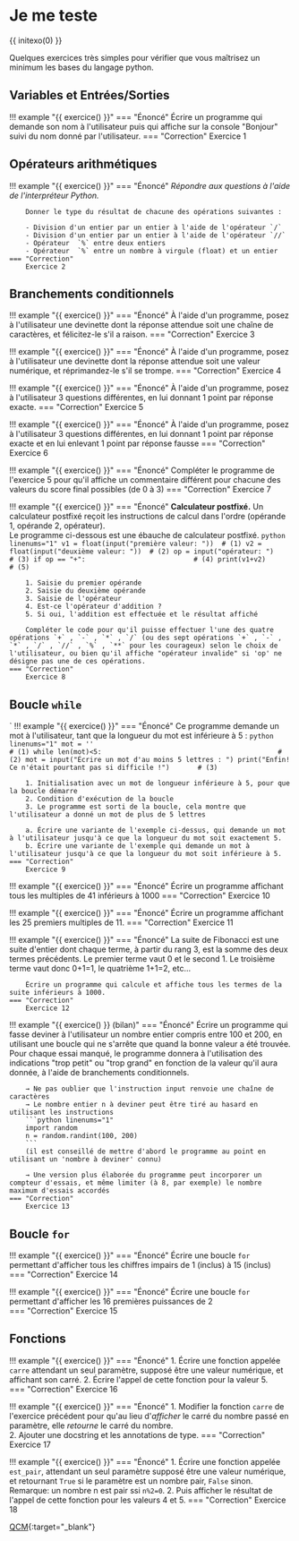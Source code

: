 # Je me teste

{{ initexo(0) }}

Quelques exercices très simples pour vérifier que vous maîtrisez un minimum les bases du langage python.

## Variables et Entrées/Sorties

!!! example "{{ exercice() }}"
    === "Énoncé"
         Écrire un programme qui demande son nom à l'utilisateur puis qui affiche sur la console "Bonjour" suivi du nom donné par l'utilisateur.
    === "Correction"
        Exercice 1
        
## Opérateurs arithmétiques

!!! example "{{ exercice() }}"
    === "Énoncé"
        *Répondre aux questions à l'aide de l'interpréteur Python.*
        
        Donner le type du résultat de chacune des opérations suivantes :
        
        - Division d'un entier par un entier à l'aide de l'opérateur `/`
        - Division d'un entier par un entier à l'aide de l'opérateur `//`
        - Opérateur  `%` entre deux entiers
        - Opérateur  `%` entre un nombre à virgule (float) et un entier
    === "Correction"
        Exercice 2

## Branchements conditionnels

!!! example "{{ exercice() }}"
    === "Énoncé"
        À l'aide d'un programme, posez à l'utilisateur une devinette dont la réponse attendue soit une chaîne de caractères, et félicitez-le s'il a raison.
    === "Correction"
        Exercice 3
        
!!! example "{{ exercice() }}"
    === "Énoncé"
        À l'aide d'un programme, posez à l'utilisateur une devinette dont la réponse attendue soit une valeur numérique, et réprimandez-le s'il se trompe.
    === "Correction"
        Exercice 4


!!! example "{{ exercice() }}"
    === "Énoncé"
        À l'aide d'un programme, posez à l'utilisateur 3 questions différentes, en lui donnant 1 point par réponse exacte.
    === "Correction"
        Exercice 5

!!! example "{{ exercice() }}"
    === "Énoncé"
        À l'aide d'un programme, posez à l'utilisateur 3 questions différentes, en lui donnant 1 point par réponse exacte et en lui enlevant 1 point par réponse fausse
    === "Correction"
        Exercice 6

!!! example "{{ exercice() }}"
    === "Énoncé"
        Compléter le programme de l'exercice 5 pour qu'il affiche un commentaire différent pour chacune des valeurs du score final possibles (de 0 à 3)
    === "Correction"
        Exercice 7
        
!!! example "{{ exercice() }}"
    === "Énoncé"
        **Calculateur postfixé.**
        Un calculateur postfixé reçoit les instructions de calcul dans l'ordre (opérande 1, opérande 2, opérateur).   
        Le programme ci-dessous est une ébauche de calculateur postfixé.
        ```python linenums="1"
        v1 = float(input("première valeur: "))  # (1)
        v2 = float(input("deuxième valeur: "))  # (2)
        op = input("opérateur: ")               # (3)
        if op == "+":                           # (4)
            print(v1+v2)                        # (5)
        ```
        
        1. Saisie du premier opérande                               
        2. Saisie du deuxième opérande                              
        3. Saisie de l'opérateur                                    
        4. Est-ce l'opérateur d'addition ?                          
        5. Si oui, l'addition est effectuée et le résultat affiché  
            
        Compléter le code pour qu'il puisse effectuer l'une des quatre opérations `+` , `-` , `*` , `/` (ou des sept opérations `+` , `-` , `*` , `/` , `//` , `%` , `**` pour les courageux) selon le choix de l'utilisateur, ou bien qu'il affiche "opérateur invalide" si 'op' ne désigne pas une de ces opérations.
    === "Correction"
        Exercice 8

## Boucle `while`
`
!!! example "{{ exercice() }}"
    === "Énoncé"
        Ce programme demande un mot à l'utilisateur, tant que la longueur du mot est inférieure à 5 :
        ```python linenums="1"
        mot = ''                                                     # (1)
        while len(mot)<5:                                            # (2)
            mot = input("Écrire un mot d'au moins 5 lettres : ")
        print("Enfin! Ce n'était pourtant pas si difficile !")       # (3)
        ```

        1. Initialisation avec un mot de longueur inférieure à 5, pour que la boucle démarre
        2. Condition d'exécution de la boucle
        3. Le programme est sorti de la boucle, cela montre que l'utilisateur a donné un mot de plus de 5 lettres
    
        a. Écrire une variante de l'exemple ci-dessus, qui demande un mot à l'utilisateur jusqu'à ce que la longueur du mot soit exactement 5.  
        b. Écrire une variante de l'exemple qui demande un mot à l'utilisateur jusqu'à ce que la longueur du mot soit inférieure à 5.
    === "Correction"
        Exercice 9

!!! example "{{ exercice() }}"
    === "Énoncé"
        Écrire un programme affichant tous les multiples de 41 inférieurs à 1000
    === "Correction"
        Exercice 10

!!! example "{{ exercice() }}"
    === "Énoncé"
        Écrire un programme affichant les 25 premiers multiples de 11.
    === "Correction"
        Exercice 11

!!! example "{{ exercice() }}"
    === "Énoncé"
        La suite de Fibonacci est une suite d'entier dont chaque terme, à partir du rang 3, est la somme des deux termes précédents. Le premier terme vaut 0 et le second 1. Le troisième terme vaut donc 0+1=1, le quatrième 1+1=2, etc...

        Écrire un programme qui calcule et affiche tous les termes de la suite inférieurs à 1000.
    === "Correction"
        Exercice 12
        
!!! example "{{ exercice() }} (bilan)"
    === "Énoncé"
        Écrire un programme qui fasse deviner à l'utilisateur un nombre entier compris entre 100 et 200, en utilisant une boucle qui ne s'arrête que quand la bonne valeur a été trouvée. Pour chaque essai manqué, le programme donnera à l'utilisation des indications "trop petit" ou "trop grand" en fonction de la valeur qu'il aura donnée, à l'aide de branchements conditionnels.
    
        → Ne pas oublier que l'instruction input renvoie une chaîne de caractères  
        → Le nombre entier n à deviner peut être tiré au hasard en utilisant les instructions
        ```python linenums="1"
        import random
        n = random.randint(100, 200)
        ```
        (il est conseillé de mettre d'abord le programme au point en utilisant un 'nombre à deviner' connu)

        → Une version plus élaborée du programme peut incorporer un compteur d'essais, et même limiter (à 8, par exemple) le nombre maximum d'essais accordés
    === "Correction"
        Exercice 13
        
## Boucle `for`
        
        
!!! example "{{ exercice() }}"
    === "Énoncé"
        Écrire une boucle `for` permettant d'afficher tous les chiffres impairs de 1 (inclus) à 15 (inclus)    
    === "Correction"
        Exercice 14
    
        
!!! example "{{ exercice() }}"
    === "Énoncé"
        Écrire une boucle `for` permettant d'afficher les 16 premières puissances de 2        
    === "Correction"
        Exercice 15

## Fonctions

!!! example "{{ exercice() }}"
    === "Énoncé"
        1. Écrire une fonction appelée `carre` attendant un seul paramètre, supposé être une valeur numérique, et affichant son carré. 
        2. Écrire l'appel de cette fonction pour la valeur 5.    
    === "Correction"
        Exercice 16
    
!!! example "{{ exercice() }}"
    === "Énoncé"
        1. Modifier la fonction `carre` de l'exercice précédent pour qu'au lieu d'*afficher* le carré du nombre passé en paramètre, elle *retourne* le carré du nombre.    
        2. Ajouter une docstring et les annotations de type. 
    === "Correction"
        Exercice 17
        
!!! example "{{ exercice() }}"
    === "Énoncé"
        1. Écrire une fonction appelée `est_pair`, attendant un seul paramètre supposé être une valeur numérique, et retournant `True` si le paramètre est un nombre pair, `False` sinon. Remarque: un nombre n est pair ssi `n%2=0`.
        2. Puis afficher le résultat de l'appel de cette fonction pour les valeurs 4 et 5.
    === "Correction"
        Exercice 18

        
    
[QCM](http://www.scientillula.net/NSI/premiere/notions%20de%20base/autoeval.html){:target="_blank"} 
